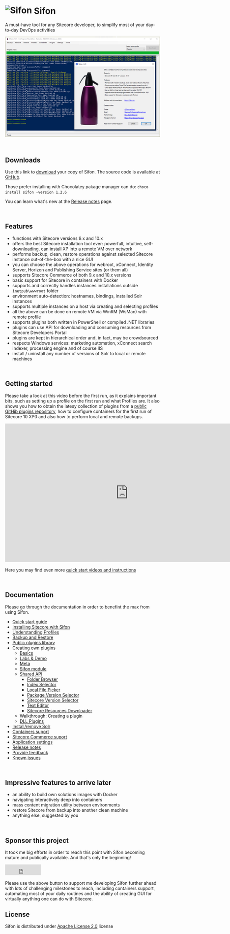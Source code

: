 <link rel="apple-touch-icon" sizes="180x180" href="/apple-touch-icon.png">
<link rel="icon" type="image/png" sizes="32x32" href="/favicon-32x32.png">
<link rel="icon" type="image/png" sizes="16x16" href="/favicon-16x16.png">
<link rel="manifest" href="/site.webmanifest">


# <img src="content/img/icon.png" alt="Sifon" width="32" height="32" style="position: relative; top: -2px;" /> Sifon

A must-have tool for any Sitecore developer, to simplify most of your day-to-day DevOps activities

![Sifon](content/img/main_about.png "Sifon main interface") 


<br/>

## Downloads

Use this link to [download](content/download/Sifon_1.2.6.msi "download Sifon") your copy of Sifon. The source code is available at [GitHub](https://github.com/MartinMiles/Sifon "Sifon GitHub repository").

Those prefer installing with Chocolatey pakage manager can do: `choco install sifon -version 1.2.6`

You can learn what's new at the [Release notes](/content/docs/ReleaseNotes "Release notes") page.

<br/>

## Features

- functions with Sitecore versions 9.x and 10.x
- offers the best Sitecore installation tool ever: powerfull, intuitive, self-downloading, can install XP into a remote VM over network
- performs backup, clean, restore operations against selected Sitecore instance out-of-the-box with a nice GUI
- you can choose the above operations for webroot, xConnect, Identity Server, Horizon and Publishing Service sites (or them all)
- supports Sitecore Commerce of both 9.x and 10.x versions
- basic support for Sitecore in containers with Docker
- supports and correctly handles instances installations outside `inetpub\wwwroot` folder
- environment auto-detection: hostnames, bindings, installed Solr instances
- supports multiple instances on a host via creating and selecting profiles
- all the above can be done on remote VM via WinRM (WsMan) with remote profile
- supports plugins both written in PowerShell or compiled .NET libraries
- plugins can use API for downloading and consuming resources from Sitecore Developers Portal
- plugins are kept in hierarchical order and, in fact, may be crowdsourced
- respects Windows services: marketing automation, xConnect search indexer, processing engine and of course IIS
- install / uninstall any number of versions of Solr to local or remote machines

<br/>

## Getting started

Please take a look at this video before the first run, as it explains important bits, such as setting up a profile on the first run and what Profiles are. It also shows you how to obtain the latesy collection of plugins from a [public GitHib plugins repository](https://github.com/MartinMiles/Sifon.Plugins "public GitHib plugins repository"), how to configure containers for the first run of Sitecore 10 XP0 and also how to perform local and remote backups.

<p><iframe width="800" height="450" src="https://www.youtube.com/embed/dW7rF8CTAR4?feature=oembed" frameborder="0" allow="accelerometer; autoplay; encrypted-media; gyroscope; picture-in-picture" allowfullscreen></iframe></p>

Here you may find even more [quick start videos and instructions](/content/docs/QuickStart "quick start videos and instructions")

<br/>

## Documentation

Please go through the documentation in order to benefint the max from using Sifon.

- [Quick start guide](/content/docs/QuickStart "Quick start guide")
- [Installing Sitecore with Sifon](/content/docs/Installer "Installing Sitecore with Sifon")
- [Understanding Profiles](/content/docs/Profiles "Understanding Profiles")
- [Backup and Restore](/content/docs/BackupRestore "Backup and Restore")
- [Public plugins library](/content/docs/PluginsLibrary "Public plugins library")
- [Creating own plugins](/content/docs/CreatingPlugin "Creating own plugins")
    - [Basics](/content/docs/BasicsPlugins "Basics")
    - [Labs & Demo](/content/docs/Labs "Labs & Demo")
    - [Meta](/content/docs/MetaSyntax "Basics")
    - [Sifon module](/content/docs/Module "Basics")
    - [Shared API](/content/docs/SharedAPI.md "Basics")
        - [Folder Browser](/content/docs/SharedAPI/FolderBrowser "Basics")
        - [Index Selector](/content/docs/SharedAPI/IndexSelector "Basics")
        - [Local File Picker](/content/docs/SharedAPI/LocalFilePicker "Basics")
        - [Package Version Selector](/content/docs/SharedAPI/PackageVersionSelector "Basics")
        - [Sitecore Version Selector](/content/docs/SharedAPI/SitecoreVersionSelector "Basics")
        - [Text Editor](/content/docs/SharedAPI/TextEditor "Text Editor")
        - [Sitecore Resources Downloader](/content/docs/SharedAPI/ResourcesDownloader "Sitecore Resources Downloader")
    - Walkthrough: Creating a plugin
    - [DLL Plugins](/content/docs/PluginsWithDLL "DLL Plugins")
- [Install/remove Solr](/content/docs/Solr "Install/remove Solr")
- [Containers suport](/content/docs/Containers "Containers suport")
- [Sitecore Commerce suport](/content/docs/Commerce "Sitecore Commerce suport")
- [Application settings](/content/docs/Settings "Application settings")
- [Release notes](/content/docs/ReleaseNotes "Release notes")
- [Provide feedback](/content/docs/Feedback "Release notes")
- [Known issues](/content/docs/KnownIssues "Known issues")

<br/>

## Impressive features to arrive later

- an ability to build own solutions images with Docker
- navigating interactively deep into containers
- mass content migration utility between environments
- restore Sitecore from backup into another clean machine
- anything else, suggested by you

<br/>

## Sponsor this project

It took me big efforts in order to reach this point with Sifon becoming mature and publically available. And that's only the beginning!

<iframe src="https://github.com/sponsors/MartinMiles/button" title="Sponsor Sifon" height="35" width="116" style="border: 0;"></iframe>

Please use the above button to support me developing Sifon further ahead with lots of challenging milestones to reach, including containers support, automating most of your daily routines and the ability of creating GUI for virtually anything one can do with Sitecore.


## License

Sifon is distributed under [Apache License 2.0](https://www.apache.org/licenses/LICENSE-2.0 "Apache License version 2.0") license

